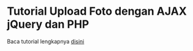 <h1>Tutorial Upload Foto dengan AJAX jQuery dan PHP</h1>

<p>Baca tutorial lengkapnya <a href="http://www.jurnalweb.com/tutorial-cara-upload-foto-dengan-ajax-dan-php-jquery">disini</a></p>